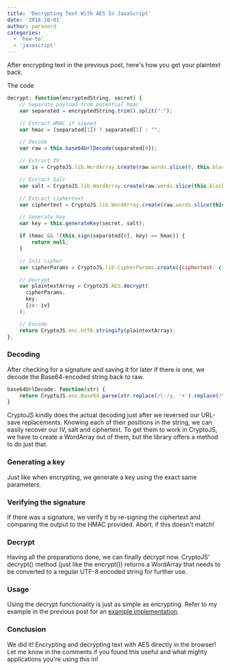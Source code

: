 ```yaml
---
title: 'Decrypting Text With AES In JavaScript'
date: '2018-10-01'
author: paranerd
categories:
  - 'how-to'
  - 'javascript'
---
```


After encrypting text in the previous post, here's how you get your plaintext back.

The code

```js { linenos=table }
decrypt: function(encryptedString, secret) {
	// Separate payload from potential hmac
	var separated = encryptedString.trim().split(":");

	// Extract HMAC if signed
	var hmac = (separated[1]) ? separated[1] : "";

	// Decode
	var raw = this.base64UrlDecode(separated[0]);

	// Extract IV
	var iv = CryptoJS.lib.WordArray.create(raw.words.slice(0, this.blockSize / 32));

	// Extract Salt
	var salt = CryptoJS.lib.WordArray.create(raw.words.slice(this.blockSize / 32, this.blockSize / 32 + this.blockSize / 32));

	// Extract ciphertext
	var ciphertext = CryptoJS.lib.WordArray.create(raw.words.slice(this.blockSize / 32 + this.blockSize / 32));

	// Generate key
	var key = this.generateKey(secret, salt);

	if (hmac && !(this.sign(separated[0], key) == hmac)) {
		return null;
	}

	// Init cipher
	var cipherParams = CryptoJS.lib.CipherParams.create({ciphertext: ciphertext});

	// Decrypt
	var plaintextArray = CryptoJS.AES.decrypt(
	  cipherParams,
	  key,
	  {iv: iv}
	);

	// Encode
	return CryptoJS.enc.Utf8.stringify(plaintextArray);
},
```

### Decoding

After checking for a signature and saving it for later if there is one, we decode the Base64-encoded string back to raw.

```js { linenos=table }
base64UrlDecode: function(str) {
	return CryptoJS.enc.Base64.parse(str.replace(/\-/g, '+').replace(/\_/g, '/'));
}
```

CryptoJS kindly does the actual decoding just after we reversed our URL-save replacements. Knowing each of their positions in the string, we can easily recover our IV, salt and ciphertext. To get them to work in CryptoJS, we have to create a WordArray out of them, but the library offers a method to do just that.

### Generating a key

Just like when encrypting, we generate a key using the exact same parameters.

### Verifying the signature

If there was a signature, we verify it by re-signing the ciphertext and comparing the output to the HMAC provided. Abort, if this doesn't match!

### Decrypt

Having all the preparations done, we can finally decrypt now. CryptoJS' decrypt() method (just like the encrypt()) returns a WordArray that needs to be converted to a regular UTF-8 encoded string for further use.

### Usage

Using the decrypt functionality is just as simple as encrypting. Refer to my example in the previous post for an [example implementation](/blog/2018/10/01/encrypting-text-with-aes-256-in-javascript/).

### Conclusion

We did it! Encrypting and decrypting text with AES directly in the browser! Let me know in the comments if you found this useful and what mighty applications you're using this in!
